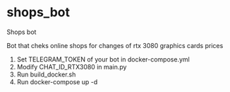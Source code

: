 # shops_bot
Shops bot

Bot that cheks online shops for changes of rtx 3080 graphics cards prices

1. Set TELEGRAM_TOKEN of your bot in docker-compose.yml
2. Modify CHAT_ID_RTX3080 in main.py
3. Run build_docker.sh
4. Run docker-compose up -d
